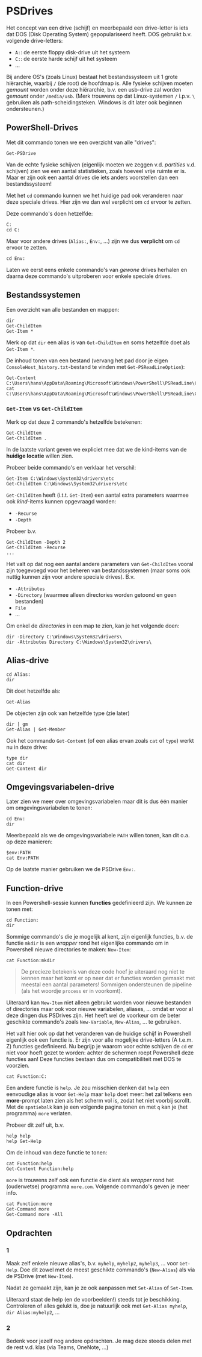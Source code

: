 # PSDrives

Het concept van een drive (schijf) en meerbepaald een drive-letter is iets dat DOS (Disk Operating System) gepopulariseerd heeft.
DOS gebruikt b.v. volgende drive-letters:

- `A:`: de eerste floppy disk-drive uit het systeem
- `C:`: de eerste harde schijf uit het systeem
- ...

Bij andere OS's (zoals Linux) bestaat het bestandssysteem uit 1 grote hiërarchie, waarbij `/` (de root) de hoofdmap is.
Alle fysieke schijven moeten ge*mount* worden onder deze hiërarchie, b.v. een usb-drive zal worden ge*mount* onder `/media/usb`.
(Merk trouwens op dat Linux-systemen `/` i.p.v. `\` gebruiken als path-scheidingsteken. Windows is dit later ook beginnen ondersteunen.)

## PowerShell-Drives

Met dit commando tonen we een overzicht van alle "drives":

    Get-PSDrive

Van de echte fysieke schijven (eigenlijk moeten we zeggen v.d. *partities* v.d. schijven) zien we een aantal statistieken, zoals hoeveel vrije ruimte er is.
Maar er zijn ook een aantal drives die iets anders voorstellen dan een bestandssysteem!

Met het `cd` commando kunnen we het huidige pad ook veranderen naar deze speciale drives. Hier zijn we dan wel verplicht om `cd` ervoor te zetten.

Deze commando's doen hetzelfde:

    C:
    cd C:

Maar voor andere drives (`Alias:`, `Env:`, ...) zijn we dus **verplicht** om `cd` ervoor te zetten.

    cd Env:

Laten we eerst eens enkele commando's van *gewone* drives herhalen en daarna deze commando's uitproberen voor enkele speciale drives.

## Bestandssystemen

Een overzicht van alle bestanden en mappen:

    dir
    Get-ChildItem
    Get-Item *

Merk op dat `dir` een alias is van `Get-ChildItem` en soms hetzelfde doet als `Get-Item *`.

De inhoud tonen van een bestand (vervang het pad door je eigen `ConsoleHost_history.txt`-bestand te vinden met `Get-PSReadLineOption`):

    Get-Content C:\Users\hans\AppData\Roaming\Microsoft\Windows\PowerShell\PSReadLine\ConsoleHost_history.txt
    cat C:\Users\hans\AppData\Roaming\Microsoft\Windows\PowerShell\PSReadLine\ConsoleHost_history.txt

### `Get-Item` vs `Get-ChildItem`

Merk op dat deze 2 commando's hetzelfde betekenen:

    Get-ChildItem
    Get-ChildItem .

In de laatste variant geven we expliciet mee dat we de kind-items van de **huidige locatie** willen zien.

Probeer beide commando's en verklaar het verschil:

    Get-Item C:\Windows\System32\drivers\etc
    Get-ChildItem C:\Windows\System32\drivers\etc

`Get-ChildItem` heeft (i.t.t. `Get-Item`) een aantal extra parameters waarmee ook *kind*-items kunnen opgevraagd worden: 

- `-Recurse`
- `-Depth`

Probeer b.v.

    Get-ChildItem -Depth 2
    Get-ChildItem -Recurse
    ...


Het valt op dat nog een aantal andere parameters van `Get-ChildItem` vooral zijn toegevoegd voor het beheren van bestandssystemen (maar soms ook nuttig kunnen zijn voor andere speciale drives). B.v.

- `-Attributes`
- `-Directory` (waarmee alleen directories worden getoond en geen bestanden)
- `File`
- ...

Om enkel de *directories* in een map te zien, kan je het volgende doen:

    dir -Directory C:\Windows\System32\drivers\
    dir -Attributes Directory C:\Windows\System32\drivers\
    
## Alias-drive

    cd Alias:
    dir

Dit doet hetzelfde als:

    Get-Alias

De objecten zijn ook van hetzelfde type (zie later)

    dir | gm
    Get-Alias | Get-Member

Ook het commando `Get-Content` (of een alias ervan zoals `cat` of `type`) werkt nu in deze drive:

    type dir
    cat dir
    Get-Content dir

## Omgevingsvariabelen-drive

Later zien we meer over omgevingsvariabelen maar dit is dus één manier om omgevingsvariabelen te tonen:

    cd Env:
    dir
    
Meerbepaald als we de omgevingsvariabele `PATH` willen tonen, kan dit o.a. op deze manieren:

    $env:PATH
    cat Env:PATH

Op de laatste manier gebruiken we de PSDrive `Env:`.

## Function-drive

In een Powershell-sessie kunnen **functies** gedefinieerd zijn. We kunnen ze tonen met:
    
    cd Function:
    dir

Sommige commando's die je mogelijk al kent, zijn eigenlijk functies, b.v. de functie `mkdir` is een *wrapper* rond het eigenlijke commando om in Powershell nieuwe directories te maken: `New-Item`:

    cat Function:mkdir

> De precieze betekenis van deze code hoef je uiteraard nog niet te kennen maar het komt er op neer dat er functies worden gemaakt met meestal een aantal parameters! Sommigen ondersteunen de pipeline (als het woordje `process` er in voorkomt).

Uiteraard kan `New-Item` niet alleen gebruikt worden voor nieuwe bestanden of directories maar ook voor nieuwe variabelen, aliases, ... omdat er voor al deze dingen dus PSDrives zijn.
Het heeft wel de voorkeur om de beter geschikte commando's zoals `New-Variable`, `New-Alias`, ... te gebruiken.

Het valt hier ook op dat het veranderen van de huidige schijf in Powershell eigenlijk ook een functie is. Er zijn voor alle mogelijke drive-letters (A t.e.m. Z) functies gedefinieerd. Nu begrijp je waarom voor echte schijven de `cd` er niet voor hoeft gezet te worden: achter de schermen roept Powershell deze functies aan! Deze functies bestaan dus om compatibiliteit met DOS te voorzien.

    cat Function:C:

Een andere functie is `help`. Je zou misschien denken dat `help` een eenvoudige alias is voor `Get-Help` maar `help` doet meer: het zal telkens een **more**-prompt laten zien als het scherm vol is, zodat het niet voorbij scrollt.
Met de `spatiebalk` kan je een volgende pagina tonen en met `q` kan je (het programma) `more` verlaten.

Probeer dit zelf uit, b.v.

    help help
    help Get-Help

Om de inhoud van deze functie te tonen:

    cat Function:help
    Get-Content Function:help

`more` is trouwens zelf ook een functie die dient als *wrapper* rond het (ouderwetse) programma `more.com`. Volgende commando's geven je meer info.

    cat Function:more
    Get-Command more 
    Get-Command more -All

## Opdrachten

### 1

Maak zelf enkele nieuwe alias's, b.v. `myhelp`, `myhelp2`, `myhelp3`, ... voor `Get-Help`. Doe dit zowel met de meest geschikte commando's (`New-Alias`) als via de PSDrive (met `New-Item`).

Nadat ze gemaakt zijn, kan je ze ook aanpassen met `Set-Alias` of `Set-Item`.

Uiteraard staat de help (en de voorbeelden!) steeds tot je beschikking. Controleren of alles gelukt is, doe je natuurlijk ook met `Get-Alias myhelp`, `dir Alias:myhelp2`, ...

### 2

Bedenk voor jezelf nog andere opdrachten. Je mag deze steeds delen met de rest v.d. klas (via Teams, OneNote, ...)
